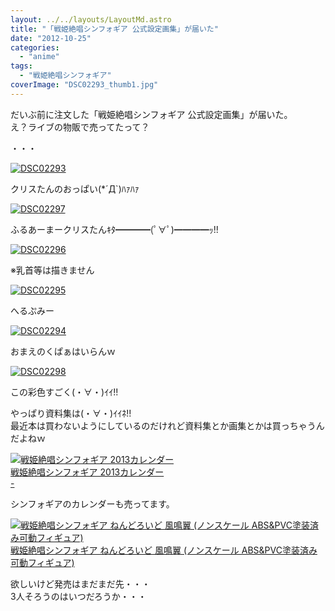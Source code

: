 ```yaml
---
layout: ../../layouts/LayoutMd.astro
title: "「戦姫絶唱シンフォギア 公式設定画集」が届いた"
date: "2012-10-25"
categories: 
  - "anime"
tags: 
  - "戦姫絶唱シンフォギア"
coverImage: "DSC02293_thumb1.jpg"
---
```


だいぶ前に注文した「戦姫絶唱シンフォギア 公式設定画集」が届いた。  
え？ライブの物販で売ってたって？

・・・

[![DSC02293](images/DSC02293_thumb.jpg "DSC02293")](//mizuka123.net/wp-content/uploads/2012/10/DSC02293.jpg)

クリスたんのおっぱい(\*´Д\`)ﾊｧﾊｧ

[![DSC02297](images/DSC02297_thumb.jpg "DSC02297")](//mizuka123.net/wp-content/uploads/2012/10/DSC02297.jpg)

ふるあーまークリスたんｷﾀ━━━━(ﾟ∀ﾟ)━━━━ｯ!!

[![DSC02296](images/DSC02296_thumb.jpg "DSC02296")](//mizuka123.net/wp-content/uploads/2012/10/DSC02296.jpg)

※乳首等は描きません

[![DSC02295](images/DSC02295_thumb.jpg "DSC02295")](//mizuka123.net/wp-content/uploads/2012/10/DSC02295.jpg)

へるぷみー

[![DSC02294](images/DSC02294_thumb.jpg "DSC02294")](//mizuka123.net/wp-content/uploads/2012/10/DSC02294.jpg)

おまえのくぱぁはいらんｗ

[![DSC02298](images/DSC02298_thumb.jpg "DSC02298")](//mizuka123.net/wp-content/uploads/2012/10/DSC02298.jpg)

この彩色すごく(・∀・)ｲｲ!!

やっぱり資料集は(・∀・)ｲｲﾈ!!  
最近本は買わないようにしているのだけれど資料集とか画集とかは買っちゃうんだよねｗ

[![戦姫絶唱シンフォギア 2013カレンダー](images/51VWcqNyXDL._SL160_.jpg)  
戦姫絶唱シンフォギア 2013カレンダー  
\-](https://www.amazon.co.jp/exec/obidos/ASIN/B008U3Q8LE/mizuka123-22/ref=nosim)

シンフォギアのカレンダーも売ってます。

[![戦姫絶唱シンフォギア ねんどろいど 風鳴翼 (ノンスケール ABS&PVC塗装済み可動フィギュア)](images/51aA4Pc7DEL._SL160_.jpg)  
戦姫絶唱シンフォギア ねんどろいど 風鳴翼 (ノンスケール ABS&PVC塗装済み可動フィギュア)  
](https://www.amazon.co.jp/exec/obidos/ASIN/B009GUL34C/mizuka123-22/ref=nosim)

  
欲しいけど発売はまだまだ先・・・  
3人そろうのはいつだろうか・・・
